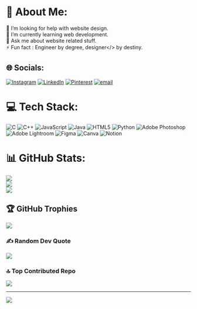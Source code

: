 # 💫 About Me:
🤝 I’m looking for help with website design.<br>🌱 I’m currently learning web development.<br>💬 Ask me about website related stuff.<br>⚡ Fun fact : Engineer by degree, designer</> by destiny.


## 🌐 Socials:
[![Instagram](https://img.shields.io/badge/Instagram-%23E4405F.svg?logo=Instagram&logoColor=white)](https://instagram.com/_harshit_yd) [![LinkedIn](https://img.shields.io/badge/LinkedIn-%230077B5.svg?logo=linkedin&logoColor=white)](https://linkedin.com/in/harshit-yadav-9b57092a8) [![Pinterest](https://img.shields.io/badge/Pinterest-%23E60023.svg?logo=Pinterest&logoColor=white)](https://pinterest.com/siddharth_yd) [![email](https://img.shields.io/badge/Email-D14836?logo=gmail&logoColor=white)](mailto:harshityd404@gmail.com) 

# 💻 Tech Stack:
![C](https://img.shields.io/badge/c-%2300599C.svg?style=for-the-badge&logo=c&logoColor=white) ![C++](https://img.shields.io/badge/c++-%2300599C.svg?style=for-the-badge&logo=c%2B%2B&logoColor=white) ![JavaScript](https://img.shields.io/badge/javascript-%23323330.svg?style=for-the-badge&logo=javascript&logoColor=%23F7DF1E) ![Java](https://img.shields.io/badge/java-%23ED8B00.svg?style=for-the-badge&logo=openjdk&logoColor=white) ![HTML5](https://img.shields.io/badge/html5-%23E34F26.svg?style=for-the-badge&logo=html5&logoColor=white) ![Python](https://img.shields.io/badge/python-3670A0?style=for-the-badge&logo=python&logoColor=ffdd54) ![Adobe Photoshop](https://img.shields.io/badge/adobe%20photoshop-%2331A8FF.svg?style=for-the-badge&logo=adobe%20photoshop&logoColor=white) ![Adobe Lightroom](https://img.shields.io/badge/Adobe%20Lightroom-31A8FF.svg?style=for-the-badge&logo=Adobe%20Lightroom&logoColor=white) ![Figma](https://img.shields.io/badge/figma-%23F24E1E.svg?style=for-the-badge&logo=figma&logoColor=white) ![Canva](https://img.shields.io/badge/Canva-%2300C4CC.svg?style=for-the-badge&logo=Canva&logoColor=white) ![Notion](https://img.shields.io/badge/Notion-%23000000.svg?style=for-the-badge&logo=notion&logoColor=white)
# 📊 GitHub Stats:
![](https://github-readme-stats.vercel.app/api?username=iharshity&theme=dark&hide_border=false&include_all_commits=false&count_private=false)<br/>
![](https://nirzak-streak-stats.vercel.app/?user=iharshity&theme=dark&hide_border=false)<br/>
![](https://github-readme-stats.vercel.app/api/top-langs/?username=iharshity&theme=dark&hide_border=false&include_all_commits=false&count_private=false&layout=compact)

## 🏆 GitHub Trophies
![](https://github-profile-trophy.vercel.app/?username=iharshity&theme=radical&no-frame=false&no-bg=true&margin-w=4)

### ✍️ Random Dev Quote
![](https://quotes-github-readme.vercel.app/api?type=horizontal&theme=dark)

### 🔝 Top Contributed Repo
![](https://github-contributor-stats.vercel.app/api?username=iharshity&limit=5&theme=dark&combine_all_yearly_contributions=true)

---
[![](https://visitcount.itsvg.in/api?id=iharshity&icon=0&color=0)](https://visitcount.itsvg.in)

<!-- Proudly created with GPRM ( https://gprm.itsvg.in ) -->
